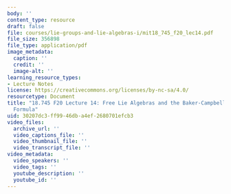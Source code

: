 ```yaml
---
body: ''
content_type: resource
draft: false
file: courses/lie-groups-and-lie-algebras-i/mit18_745_f20_lec14.pdf
file_size: 356898
file_type: application/pdf
image_metadata:
  caption: ''
  credit: ''
  image-alt: ''
learning_resource_types:
- Lecture Notes
license: https://creativecommons.org/licenses/by-nc-sa/4.0/
resourcetype: Document
title: "18.745 F20 Lecture 14: Free Lie Algebras and the Baker-Campbell-Hausdorff\u2000\
  Formula"
uid: 30207dc3-ff99-46db-a4ef-2680701efcb3
video_files:
  archive_url: ''
  video_captions_file: ''
  video_thumbnail_file: ''
  video_transcript_file: ''
video_metadata:
  video_speakers: ''
  video_tags: ''
  youtube_description: ''
  youtube_id: ''
---
```

